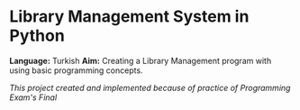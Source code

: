 # Library Management System in Python

**Language:** Turkish
**Aim:** Creating a Library Management program with using basic programming concepts.

*This project created and implemented because of practice of Programming Exam's Final*


